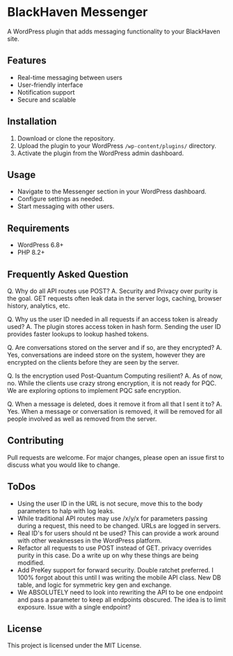 # BlackHaven Messenger

A WordPress plugin that adds messaging functionality to your BlackHaven site.

## Features

-   Real-time messaging between users
-   User-friendly interface
-   Notification support
-   Secure and scalable

## Installation

1. Download or clone the repository.
2. Upload the plugin to your WordPress `/wp-content/plugins/` directory.
3. Activate the plugin from the WordPress admin dashboard.

## Usage

-   Navigate to the Messenger section in your WordPress dashboard.
-   Configure settings as needed.
-   Start messaging with other users.

## Requirements

-   WordPress 6.8+
-   PHP 8.2+

## Frequently Asked Question

Q. Why do all API routes use POST?
A. Security and Privacy over purity is the goal. GET requests often leak data in the server logs, caching, browser history, analytics, etc.

Q. Why us the user ID needed in all requests if an access token is already used?
A. The plugin stores access token in hash form. Sending the user ID provides faster lookups to lookup hashed tokens.

Q. Are conversations stored on the server and if so, are they encrypted?
A. Yes, conversations are indeed store on the system, however they are encrypted on the clients before they are seen by the server.

Q. Is the encryption used Post-Quantum Computing resilient?
A. As of now, no. While the clients use crazy strong encryption, it is not ready for PQC. We are exploring options to implement PQC safe encryption.

Q. When a message is deleted, does it remove it from all that I sent it to?
A. Yes. When a message or conversation is removed, it will be removed for all people involved as well as removed from the server.

## Contributing

Pull requests are welcome. For major changes, please open an issue first to discuss what you would like to change.

## ToDos

-   Using the user ID in the URL is not secure, move this to the body parameters to halp with log leaks.
-   While traditional API routes may use /x/y/x for parameters passing during a request, this need to be changed. URLs are logged in servers.
-   Real ID's for users should nt be used? This can provide a work around with other weaknesses in the WordPress platform.
-   Refactor all requests to use POST instead of GET. privacy overrides purity in this case. Do a write up on why these things are being modified.
-   Add PreKey support for forward security. Double ratchet preferred. I 100% forgot about this until I was writing the mobile API class. New DB table, and logic for symmetric key gen and exchange.
-   We ABSOLUTELY need to look into rewriting the API to be one endpoint and pass a parameter to keep all endpoints obscured. The idea is to limit exposure. Issue with a single endpoint?

## License

This project is licensed under the MIT License.
